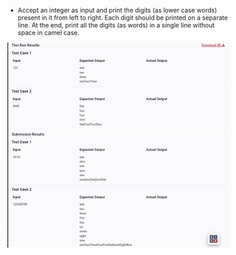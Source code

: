 - Accept an integer as input and print the digits (as lower case words) present in it from left to right. Each digit should be printed on a separate line. At the end, print all the digits (as words) in a single line without space in camel case.

![alt text](image.png)